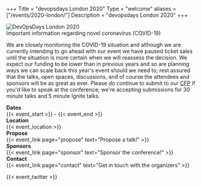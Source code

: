 +++
Title = "devopsdays London 2020"
Type = "welcome"
aliases = ["/events/2020-london/"]
Description = "devopsdays London 2020"
+++

<div class="row">
  <div class="col-md-4">
    <img alt="DevOpsDays London 2020" src="/events/2020-london/logo.png" class="img-fluid">
  </div>

  <div class="col-md-7">
    <div class="alert alert-warning" role="alert">
      Important information regarding novel coronavirus (COVID-19)
    </div>
    <p>We are closely monitoring the COVID-19 situation and although we are currently intending to go ahead with our event we have paused ticket sales until the situation is more certain when we will reassess the decision. We expect our funding to be lower than in previous years and so are planning ways we can scale back this year's event should we need to; rest assured that the talks, open spaces, discussions, and of course the attendees and sponsors will be as great as ever. Please do continue to submit to our <a href="/events/2020-london/propose">CFP</a> if you'd like to speak at the conference; we're accepting submissions for 30 minute talks and 5 minute Ignite talks.</p>
  </div>
</div>

<div class = "row">
  <div class = "col-md-2">
    <strong>Dates</strong>
  </div>
  <div class = "col-md-8">
    {{< event_start >}} - {{< event_end >}}
  </div>
</div>

<div class = "row">
  <div class = "col-md-2">
    <strong>Location</strong>
  </div>
  <div class = "col-md-8">
    {{< event_location >}}
  </div>
</div>

<!-- <div class = "row">
  <div class = "col-md-2">
    <strong>Register</strong>
  </div>
  <div class = "col-md-8">
    {{< event_link page="registration" text="Register to attend the conference!" >}}
  </div>
</div> -->

<div class = "row">
  <div class = "col-md-2">
    <strong>Propose</strong>
  </div>
  <div class = "col-md-8">
    {{< event_link page="propose" text="Propose a talk!" >}}
  </div>
</div>

<!-- <div class = "row">
  <div class = "col-md-2">
    <strong>Program</strong>
  </div>
  <div class = "col-md-8">
    View the {{< event_link page="program" text="program." >}}
  </div>
</div> -->

<!-- <div class = "row">
  <div class = "col-md-2">
    <strong>Speakers</strong>
  </div>
  <div class = "col-md-8">
    Check out the {{< event_link page="speakers" text="speakers!" >}}
  </div>
</div> -->

<div class = "row">
  <div class = "col-md-2">
    <strong>Sponsors</strong>
  </div>
  <div class = "col-md-8">
    {{< event_link page="sponsor" text="Sponsor the conference!" >}}
  </div>
</div>

<div class = "row">
  <div class = "col-md-2">
    <strong>Contact</strong>
  </div>
  <div class = "col-md-8">
    {{< event_link page="contact" text="Get in touch with the organizers" >}}
  </div>
</div>

{{< event_twitter >}}

